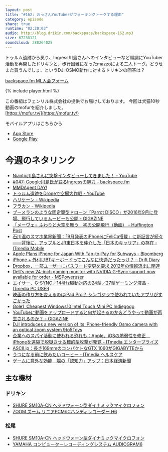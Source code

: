 ```yaml
---
layout: post
title: "#162: おっさんYouTuberがウォーキングトークする理由"
category: episode
share: true
runtime: "02:20:03"
audio: http://blog.drikin.com/backspace/backspace-162.mp3
size: 67230121
soundcloud: 280264028
---
```


トゥルム遺跡から戻り、Ingress川島さんへのインタビューなど順調にYouTuber活動を再開したドリキンと、歩行困難になったmazzoによる二人トーク。どうせまた買うんでしょ、というDJI OSMO新作に対するドリキンの回答は？

[backspace.fm ML入会フォーム](http://backspace.us11.list-manage.com/subscribe?u=09c933bd3997c1d16dbed162a&id=84b6529b91)

{% include player.html %}

この番組はフェンリル株式会社の提供でお届けしております。
今回は犬猫10秒動画のmofurを紹介しました。  
[https://mofur.tv/](https://mofur.tv/)

モバイルアプリはこちらから

* [App Store](https://itunes.apple.com/jp/app/apple-store/id1059924032)
* [Google Play](https://play.google.com/store/apps/details?id=jp.co.fenrir.android.mofur)

# 今週のネタリンク

* [Niantic川島さんに突撃インタビューしてきました！ - YouTube](https://www.youtube.com/watch?v=zk9SLhFQOmg)
* [#047: Google川島氏が語るIngressの魅力 – backspace.fm](http://backspace.fm/episode/047/)
* [MMDAgent DAY!](http://udialogue.org/events/MMDAgentDAY/)
* [トゥルム遺跡をDroneで空撮大作戦 - YouTube](https://www.youtube.com/watch?v=nrN1X4cVoe4&feature=youtu.be)
* [ハリケーン - Wikipedia](https://ja.wikipedia.org/wiki/%E3%83%8F%E3%83%AA%E3%82%B1%E3%83%BC%E3%83%B3)
* [フラカン - Wikipedia](https://ja.wikipedia.org/wiki/%E3%83%95%E3%83%A9%E3%82%AB%E3%83%B3)
* [ブーメランのような固定翼型ドローン「Parrot DISCO」が2016年9月に登場、飛行しているムービーも公開 - GIGAZINE](http://gigazine.net/news/20160824-parrot-disco/)
* [「メーヴェ」ふわりと大空を舞う　初の公開飛行（動画） - Huffington Post](http://www.huffingtonpost.jp/2016/07/31/mowe_n_11291164.html)
* [石川温のスマホ業界新聞：「9月発表のiPhoneにFeliCa搭載」に新証言が続々――背後に、アップルとJR東日本を仲介した「日本のキャリア」の存在 - ITmedia Mobile](http://www.itmedia.co.jp/mobile/articles/1608/26/news061.html)
* [Apple Plans iPhone for Japan With Tap-to-Pay for Subways - Bloomberg](http://www.bloomberg.com/news/articles/2016-08-25/apple-said-to-plan-iphone-for-japan-with-tap-to-pay-for-subways)
* [iPhone + 外付けBTキーボードってこんなに快適だったっけ？ – Drift Diary](https://weblog.drikin.com/iphone-%E5%A4%96%E4%BB%98%E3%81%91bt%E3%82%AD%E3%83%BC%E3%83%9C%E3%83%BC%E3%83%89%E3%81%A3%E3%81%A6%E3%81%93%E3%82%93%E3%81%AA%E3%81%AB%E5%BF%AB%E9%81%A9%E3%81%A0%E3%81%A3%E3%81%9F%E3%81%A3%E3%81%91-b004a0fe173e#.apnt1bh6i)
* [Dropbox、一部ユーザーにパスワード変更を要求 2012年の情報流出に関連](http://www.itmedia.co.jp/enterprise/articles/1608/27/news021.html)
* [Dell's new 24-inch gaming monitor with NVIDIA G-Sync support now available for order - MSPoweruser](http://mspoweruser.com/dells-new-24-inch-gaming-monitor-with-nvidia-g-sync-support-now-available-for-order/)
* [エイサー、G-SYNC／144Hz駆動対応の24型／27型ゲーミング液晶 - ITmedia PC USER](http://www.itmedia.co.jp/pcuser/articles/1608/23/news082.html)
* [映画の作り方を変えるのはiPad Pro？ シンゴジラで使われていたアプリがすごかった](https://www.buzzfeed.com/yuikashima/godzilla-ipadpro?utm_term=.daqmRrBex#.xdj79yWa4)
* [Gole1, Cheapest Windows10 Intel Touch Mini PC  Indiegogo](https://www.indiegogo.com/projects/gole1-cheapest-windows10-intel-touch-mini-pc/x/9650831#/)
* [YouTubeに動画をアップロードすると何が起きるのか＆どうやって動画が再生されるのか？ - GIGAZINE](http://gigazine.net/news/20160825-youtube-after-upload/)
* [DJI introduces a new version of its iPhone-friendly Osmo camera with an optical zoom system  9to5Toys](https://9to5toys.com/2016/08/25/dji-osmo-plus/)
* [企業へのスパイ活動に使われる恐れも：Apple、iOSの脆弱性を修正　iPhoneを遠隔で脱獄させる標的型攻撃が発覚 - ITmedia エンタープライズ](http://www.itmedia.co.jp/enterprise/articles/1608/26/news049.html)
* [ASCII.jp：長さ169mmのコンパクトなGTX 1060がGIGABYTEから](http://ascii.jp/elem/000/001/218/1218972/)
* [うつになる前に飲みたいコーヒー - ITmedia ヘルスケア](http://healthcare.itmedia.co.jp/hc/articles/1608/28/news018.html)
* [ゲームに意外な効能　脳の「認知力」アップ：日本経済新聞](http://www.nikkei.com/article/DGXMZO06163380X10C16A8000000/)


## 主な機材

### ドリキン

* [SHURE  SM10A-CN ヘッドウォーン型ダイナミックマイクロフォン](http://amzn.to/1LXIGkV) 
* [ZOOM ズーム リニアPCM/ICハンディレコーダー H6](http://amzn.to/29BOo5n)

### 松尾

* [SHURE  SM10A-CN ヘッドウォーン型ダイナミックマイクロフォン](http://amzn.to/1LXIGkV) 
* [YAMAHA コンピューターレコーディングシステム AUDIOGRAM6](http://amzn.to/1Rsyq5W)
